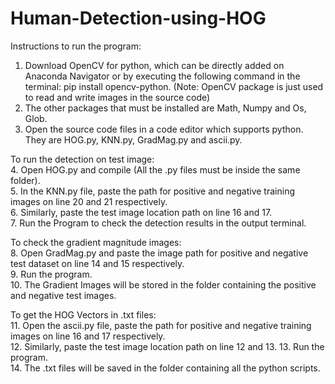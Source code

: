 # Human-Detection-using-HOG

Instructions to run the program:
1. Download OpenCV for python, which can be directly added on Anaconda Navigator or
by executing the following command in the terminal: pip install opencv-python.
(Note: OpenCV package is just used to read and write images in the source code)
2. The other packages that must be installed are Math, Numpy and Os, Glob.
3. Open the source code files in a code editor which supports python. They are HOG.py,
KNN.py, GradMag.py and ascii.py.


To run the detection on test image:<br />
4. Open HOG.py and compile (All the .py files must be inside the same folder).<br />
5. In the KNN.py file, paste the path for positive and negative training images on line 20
and 21 respectively.<br />
6. Similarly, paste the test image location path on line 16 and 17.<br />
7. Run the Program to check the detection results in the output terminal.<br />


To check the gradient magnitude images:<br />
8. Open GradMag.py and paste the image path for positive and negative test dataset on line
14 and 15 respectively.<br />
9. Run the program.<br />
10. The Gradient Images will be stored in the folder containing the positive and negative test
images.
<br />

To get the HOG Vectors in .txt files:<br />
11. Open the ascii.py file, paste the path for positive and negative training images on line 16
and 17 respectively.<br />
12. Similarly, paste the test image location path on line 12 and 13.
13. Run the program.<br />
14. The .txt files will be saved in the folder containing all the python scripts.
